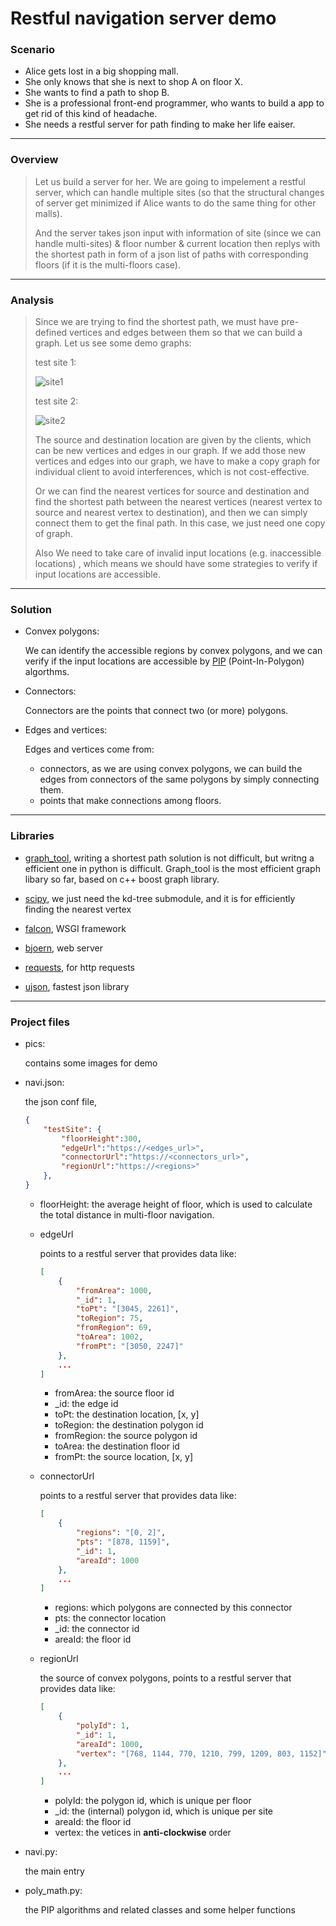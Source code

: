 # Restful navigation server demo

### Scenario

- Alice gets lost in a big shopping mall.
- She only knows that she is next to shop A on floor X.
- She wants to find a path to shop B.
- She is a professional front-end programmer, who wants to build a app to get rid of this kind of headache.
- She needs a restful server for path finding to make her life eaiser.

---

### Overview

> Let us build a server for her. We are going to impelement a restful server, which can handle multiple sites (so that the structural changes of server get minimized if Alice wants to do the same thing for other malls).
>
> And the server takes json input with information of site (since we can handle multi-sites) & floor number & current location then replys with the shortest path in form of a json list of paths with corresponding floors (if it is the multi-floors case).
>

---

### Analysis

> Since we are trying to find the shortest path, we must have pre-defined vertices and edges between them so that we can build a graph. Let us see some demo graphs:
>
> test site 1:
>
> ![site1](./pics/top1.png)
>
> test site 2:
>
> ![site2](./pics/top2.png)
>
> The source and destination location are given by the clients, which can be new vertices and edges in our graph. If we add those new vertices and edges into our graph, we have to make a copy graph for individual client to avoid interferences, which is not cost-effective.
>
> Or we can find the nearest vertices for source and destination and find the shortest path between the nearest vertices (nearest vertex to source and nearest vertex to destination), and then we can simply connect them to get the final path. In this case, we just need one copy of graph.
>
> Also We need to take care of invalid input locations (e.g. inaccessible locations) , which means we should have some strategies to verify if input locations are accessible.
>

---

### Solution

- Convex polygons:

    We can identify the accessible regions by convex polygons, and we can verify if the input locations are accessible by [PIP](https://en.wikipedia.org/wiki/Point_in_polygon) (Point-In-Polygon) algorthms.

- Connectors:

    Connectors are the points that connect two (or more) polygons.

- Edges and vertices:

    Edges and vertices come from:
    + connectors, as we are using convex polygons, we can build the edges from connectors of the same polygons by simply connecting them.
    + points that make connections among floors.

---

### Libraries

- [graph_tool](https://graph-tool.skewed.de), writing a shortest path solution is not difficult, but writng a efficient one in python is difficult. Graph_tool is the most efficient graph libary so far, based on c++ boost graph library.

- [scipy](https://www.scipy.org), we just need the kd-tree submodule, and it is for efficiently finding the nearest vertex

- [falcon](http://falconframework.org), WSGI framework

- [bjoern](https://github.com/jonashaag/bjoern), web server

- [requests](http://docs.python-requests.org/en/master/), for http requests

- [ujson](https://github.com/esnme/ultrajson), fastest json library

---

### Project files

- pics:

    contains some images for demo

- navi.json:

    the json conf file,

    ```json
    {
        "testSite": {
            "floorHeight":300,
            "edgeUrl":"https://<edges_url>",
            "connectorUrl":"https://<connectors_url>",
            "regionUrl":"https://<regions>"
        },
    }
    ```

    + floorHeight: the average height of floor, which is used to calculate the total distance in multi-floor navigation.
    
    + edgeUrl
    
        points to a restful server that provides data like:

        ```json
        [
            {
                "fromArea": 1000,
                "_id": 1,
                "toPt": "[3045, 2261]",
                "toRegion": 75,
                "fromRegion": 69,
                "toArea": 1002,
                "fromPt": "[3050, 2247]"
            },
            ...
        ]
        ```

        - fromArea: the source floor id
        - \_id: the edge id
        - toPt: the destination location, [x, y]
        - toRegion: the destination polygon id
        - fromRegion: the source polygon id
        - toArea: the destination floor id
        - fromPt: the source location, [x, y]

    + connectorUrl
    
        points to a restful server that provides data like:

        ```json
        [
            {
                "regions": "[0, 2]",
                "pts": "[878, 1159]",
                "_id": 1,
                "areaId": 1000
            },
            ...
        ]
        ```

        - regions: which polygons are connected by this connector
        - pts: the connector location
        - \_id: the connector id
        - areaId: the floor id

    + regionUrl

        the source of convex polygons, points to a restful server that provides data like:

        ```json
        [
            {
                "polyId": 1,
                "_id": 1,
                "areaId": 1000,
                "vertex": "[768, 1144, 770, 1210, 799, 1209, 803, 1152]"
            },
            ...
        ]
        ```

        - polyId: the polygon id, which is unique per floor
        - \_id: the (internal) polygon id, which is unique per site
        - areaId: the floor id
        - vertex: the vetices in **anti-clockwise** order

- navi.py:

    the main entry

- poly_math.py:

    the PIP algorithms and related classes and some helper functions
